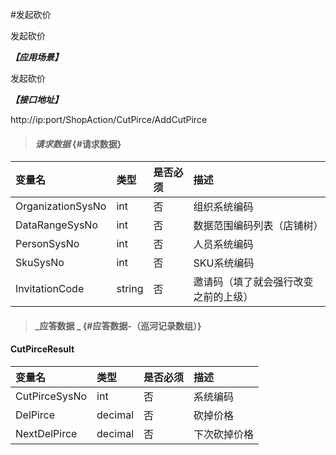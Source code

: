 #发起砍价

发起砍价

_**【应用场景】**_

发起砍价

_**【接口地址】**_

http://ip:port/ShopAction/CutPirce/AddCutPirce

> #### _请求数据_ {#请求数据}

| 变量名 | 类型 | 是否必须 | 描述 |
| :--- | :--- | :--- | :--- |
| OrganizationSysNo | int | 否 | 组织系统编码 |
| DataRangeSysNo| int | 否 | 数据范围编码列表（店铺树） |
| PersonSysNo| int | 否 | 人员系统编码 |
| SkuSysNo| int | 否 |SKU系统编码 |
| InvitationCode| string | 否 |邀请码（填了就会强行改变之前的上级） |



> #### _应答数据 _ {#应答数据-（巡河记录数组）}

#### CutPirceResult 

| 变量名 | 类型 | 是否必须 | 描述 |
| :--- | :--- | :--- | :--- |
| CutPirceSysNo| int | 否 |系统编码 |
| DelPirce| decimal| 否 |砍掉价格 |
| NextDelPirce| decimal| 否 |下次砍掉价格 |




